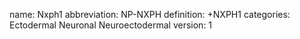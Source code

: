 name: Nxph1
abbreviation: NP-NXPH
definition: +NXPH1
categories: Ectodermal Neuronal Neuroectodermal
version: 1
